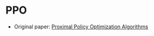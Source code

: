 # PPO
* Original paper: [Proximal Policy Optimization Algorithms](https://arxiv.org/abs/1707.06347)


